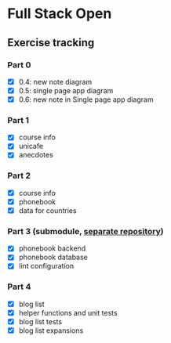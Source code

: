 # Full Stack Open

## Exercise tracking

### Part 0

- [x] 0.4: new note diagram
- [x] 0.5: single page app diagram
- [x] 0.6: new note in Single page app diagram

### Part 1

- [x] course info
- [x] unicafe
- [x] anecdotes

### Part 2

- [x] course info
- [x] phonebook
- [x] data for countries

### Part 3 (submodule, [separate repository](https://github.com/chmromano/fullStackOpen-Part3))

- [x] phonebook backend
- [x] phonebook database
- [x] lint configuration

### Part 4

- [x] blog list
- [x] helper functions and unit tests
- [x] blog list tests
- [x] blog list expansions
